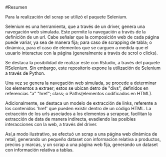 #Resumen

Para la realización del scrap se utilizó el paquete Selenium.

Selenium es una herramienta, que a través de un driver, genera una navegación web simulada. Este permite la navegación a través de la definición de un url. 
Cabe señalar que la composición web de cada página puede variar, ya sea de manera fija; para caso de scrapping de tabla; o dinámica, para el caso de elementos que se carguen a medida que el usuario interactue con la página (generalmente a través de scrol o clicks).

Se destaca la posibilidad de realizar este con Rstudio, a través del paquete RSelenium. Sin embargo, este repositorio expone la utilización de Selenium a través de Python.

Una vez se genera la navegación web simulada, se procede a determinar los elementos a extraer; estos se ubican detro de "divs", definidos en referencias "a" "href"; class; o Paths(elementos codificados en HTML).

Adicionalmente, se destaca un modelo de extracción de links, referente a los contenidos 'href' que pueden existir dentro de un código HTML. La extracción de los urls asociados a los elementos a scrapear, facilitan la extracción de data de manera indirecta, evadiendo las posibles
interacciones con la web, a través del driver.

Así,a modo ilustrativo, se efectuó un scrap a una página web dinámica de retail, generando un pequeño dataset con información relativa a productos, precios y marcas, y un scrap a una página web fija, generando un dataset con información relativa a tablas.
